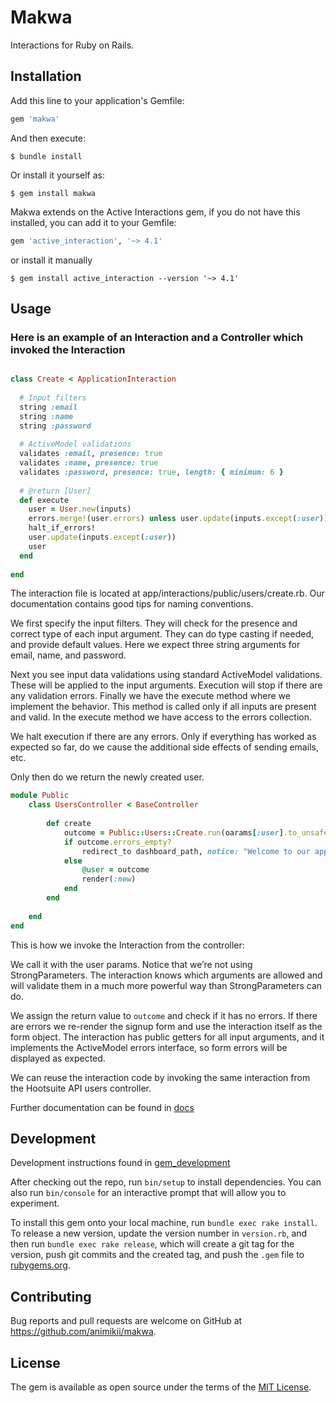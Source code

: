 # Makwa

Interactions for Ruby on Rails.

## Installation

Add this line to your application's Gemfile:

```ruby
gem 'makwa'
```

And then execute:

```shell
$ bundle install
```

Or install it yourself as:

```shell
$ gem install makwa
```

Makwa extends on the Active Interactions gem, if you do not have this installed, you can add it to your Gemfile:

```ruby
gem 'active_interaction', '~> 4.1'
```

or install it manually

```shell
$ gem install active_interaction --version '~> 4.1' 
```

## Usage

### Here is an example of an Interaction and a Controller which invoked the Interaction

```ruby

class Create < ApplicationInteraction
  
  # Input filters
  string :email
  string :name
  string :password
  
  # ActiveModel validations
  validates :email, presence: true
  validates :name, presence: true
  validates :password, presence: true, length: { minimum: 6 }
  
  # @return [User]
  def execute
	user = User.new(inputs)
	errors.merge!(user.errors) unless user.update(inputs.except(:user))
	halt_if_errors!
	user.update(inputs.except(:user))
	user
  end
  
end
```

The interaction file is located at app/interactions/public/users/create.rb. Our documentation contains good tips for naming conventions.

We first specify the input filters. They will check for the presence and correct type of each input argument. They can do type casting if needed, and provide default values. Here we expect three string arguments for email, name, and password.

Next you see input data validations using standard ActiveModel validations. These will be applied to the input arguments. Execution will stop if there are any validation errors. Finally we have the execute method where we implement the behavior. This method is called only if all inputs are present and valid. In the execute method we have access to the errors collection. 

We halt execution if there are any errors. Only if everything has worked as expected so far, do we cause the additional side effects of sending emails, etc. 

Only then do we return the newly created user.

```ruby
module Public
	class UsersController < BaseController
		
		def create
			outcome = Public::Users::Create.run(oarams[:user].to_unsafe_hash)
			if outcome.errors_empty?
				redirect_to dashboard_path, notice: "Welcome to our app!"
			else
				@user = outcome
				render(:new)
			end
		end
		
	end
end
```

This is how we invoke the Interaction from the controller:

We call it with the user params. Notice that we’re not using StrongParameters. The interaction knows which arguments are allowed and will validate them in a much more powerful way than StrongParameters can do. 

We assign the return value to `outcome` and check if it has no errors. If there are errors we re-render the signup form and use the interaction itself as the form object. The interaction has public getters for all input arguments, and it implements the ActiveModel errors interface, so form errors will be displayed as expected. 

We can reuse the interaction code by invoking the same interaction from the Hootsuite API users controller.

Further documentation can be found in [docs](doc/guides/01-why_interactions_tldr.md)

## Development

Development instructions found in [gem_development](gem_development/how_to_release_new_version.md)

After checking out the repo, run `bin/setup` to install dependencies. You can also run `bin/console` for an interactive prompt that will allow you to experiment.

To install this gem onto your local machine, run `bundle exec rake install`. To release a new version, update the version number in `version.rb`, and then run `bundle exec rake release`, which will create a git tag for the version, push git commits and the created tag, and push the `.gem` file to [rubygems.org](https://rubygems.org).

## Contributing

Bug reports and pull requests are welcome on GitHub at https://github.com/animikii/makwa.

## License

The gem is available as open source under the terms of the [MIT License](https://opensource.org/licenses/MIT).
